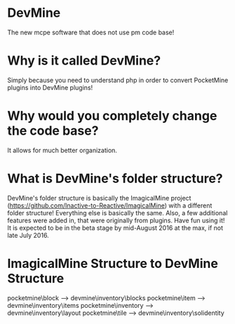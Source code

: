 # DevMine
The new mcpe software that does not use pm code base! 

# Why is it called DevMine?
Simply because you need to understand php in order to convert PocketMine plugins into DevMine plugins!

# Why would you completely change the code base?
It allows for much better organization.

# What is DevMine's folder structure?
DevMine's folder structure is basically the ImagicalMine project (https://github.com/Inactive-to-Reactive/ImagicalMine) with a different folder structure! Everything else is basically the same. Also, a few additional features were added in, that were originally from plugins. Have fun using it! It is expected to be in the beta stage by mid-August 2016 at the max, if not late July 2016.

# ImagicalMine Structure to DevMine Structure
pocketmine\block --> devmine\inventory\blocks
pocketmine\item --> devmine\inventory\items
pocketmine\inventory --> devmine\inventory\layout
pocketmine\tile --> devmine\inventory\solidentity
